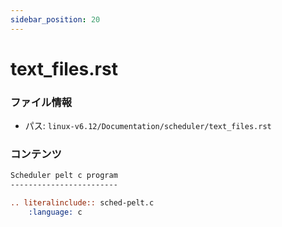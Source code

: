 ```yaml
---
sidebar_position: 20
---
```

# text_files.rst

### ファイル情報

- パス: `linux-v6.12/Documentation/scheduler/text_files.rst`

### コンテンツ

```rst
Scheduler pelt c program
------------------------

.. literalinclude:: sched-pelt.c
    :language: c

```
